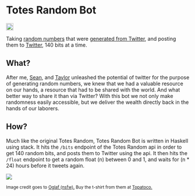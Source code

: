 Totes Random Bot
================
<a href='http://www.recurse.com' title='Made with love at the Recurse Center'><img src='https://cloud.githubusercontent.com/assets/2883345/11325206/336ea5f4-9150-11e5-9e90-d86ad31993d8.png' height='20px'/></a>

Taking [random numbers](http://www.totes-random.website/) that were [generated from Twitter](https://github.com/JKiely/Totes-Random), and posting them to [Twitter](https://twitter.com/totesRandom_bot), 140 bits at a time.

What?
-----
After me, [Sean](https://github.com/phasedchirp), and [Taylor](https://github.com/tayloraburgess) unleashed the potential of twitter for the purpose of generating random numbers, we knew that we had a valuable resource on our hands, a resource that had to be shared with the world. And what better way to share it than via Twitter? With this bot we not only make randomness easily accessible, but we deliver the wealth directly back in the hands of our laborers.

How?
----
Much like the original Totes Random, Totes Random Bot is written in Haskell using stack. It hits the `/bits` endpoint of the Totes Random api in order to get 140 random bits, and posts them to Twitter using the api. It then hits the `/float` endpoint to get a random float (n) between 0 and 1, and waits for (n * 24) hours before it tweets again. 


<img src="http://www.jkly.io/images/ouroboros.jpg">

<sub>Image credit goes to <a href=http://oglaf.com/>Oglaf (nsfw).</a> Buy the t-shirt from them at <a href="https://www.topatoco.com/merchant.mvc?Screen=PROD&Store_Code=TO&Product_Code=OG-OUROBOROS&Category_Code=OG">Topatoco.</a></sub>
